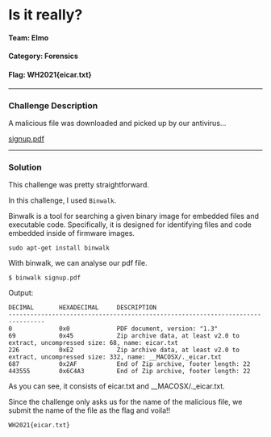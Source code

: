 # Is it really?

#### Team: Elmo
#### Category: Forensics
#### Flag: WH2021{eicar.txt}

---

### Challenge Description
A malicious file was downloaded and picked up by our antivirus...

[signup.pdf](https://github.com/caprinux/WhiteHacks-2021-Writeups/files/6097179/signup.pdf)

---
### Solution

This challenge was pretty straightforward.

In this challenge, I used ``Binwalk``.

Binwalk is a tool for searching a given binary image for embedded files and executable code. Specifically, it is designed for identifying files and code embedded inside of firmware images. 

```
sudo apt-get install binwalk
```

With binwalk, we can analyse our pdf file.

```
$ binwalk signup.pdf
```

Output:
```
DECIMAL       HEXADECIMAL     DESCRIPTION
--------------------------------------------------------------------------------
0             0x0             PDF document, version: "1.3"
69            0x45            Zip archive data, at least v2.0 to extract, uncompressed size: 68, name: eicar.txt
226           0xE2            Zip archive data, at least v2.0 to extract, uncompressed size: 332, name: __MACOSX/._eicar.txt
687           0x2AF           End of Zip archive, footer length: 22
443555        0x6C4A3         End of Zip archive, footer length: 22
```

As you can see, it consists of eicar.txt and __MACOSX/._eicar.txt.

Since the challenge only asks us for the name of the malicious file, we submit the name of the file as the flag and voila!!

```
WH2021{eicar.txt}
```
